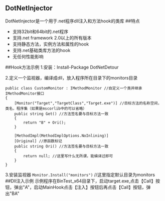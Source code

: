 ## DotNetInjector
DotNetInjector是一个用于.net程序dll注入和方法hook的类库
##特点
* 支持32bit和64bit的.net程序
* 支持.net framework 2.0以上的所有版本
* 支持静态方法，实例方法和属性的hook
* 支持.net基础类库方法的hook
* 无任何性能影响

##Hook方法示例
1.安装：Install-Package DotNetDetour

2.定义一个监视器，编译成dll，放入程序所在目录下的monitors目录
```
public class CustomMonitor : IMethodMonitor //自定义一个类并继承IMethodMonitor接口
{
    [Monitor("Target","TargetClass","Target.exe")] //目标方法的名称空间，类名，程序集（如果是mscorlib中的可以省略）
    public string Get() //方法签名要与目标方法一致
    {
        return "B" + Ori();
    }

    [MethodImpl(MethodImplOptions.NoInlining)]
    [Original] //原函数标记
    public string Ori() //方法签名要与目标方法一致
    {
        return null; //这里写什么无所谓，能编译过即可
    }
}
```
3.安装监视器
`Monitor.Install("monitors")` //这里指定默认目录为monitors
##Dll注入示例
示例程序在BinTest_x64目录下，启动target.exe,点击【Call】按钮，弹出"A"，启动MainHook点击【注入】按钮后再点击【Call】按钮，弹出"BA"
